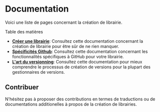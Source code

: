 # Documentation

Voici une liste de pages concernant la création de librairie.

Table des matières

- **[Créer une librairie](CreateALibrary.md)**:
  Consultez cette documentation concernant la création de librairie pour être sûr de ne rien manquer.
- **[Spécificités Github](Github.md)**:
  Consultez cette documentation concernant les fonctionnalités spécifiques à GitHub pour votre librairie.
- **[L'art du versionning](CuttingARelease.md)**:
  Consultez cette documentation pour mieux comprendre le processus de création de versions pour la plupart des gestionnaires de versions.

## Contribuer

N'hésitez pas à proposer des contributions en termes de traductions ou de documentations additionelles à propos de la création de librairies.